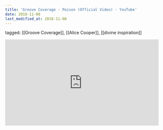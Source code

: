 ```yaml
---
title: 'Groove Coverage - Poison (Official Video) - YouTube'
date: 2018-11-08
last_modified_at: 2018-11-08
---
```

tagged: [[Groove Coverage]], [[Alice Cooper]], [[divine inspiration]]
<iframe allow="accelerometer; autoplay; clipboard-write; encrypted-media; gyroscope; picture-in-picture" allowfullscreen="" frameborder="0" height="281" id="youtube_iframe" src="https://www.youtube.com/embed/7uEwCZrIOBk?feature=oembed&amp;enablejsapi=1&amp;origin=https://safe.txmblr.com&amp;wmode=opaque" width="500"></iframe>